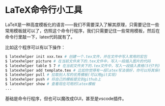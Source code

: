 # LaTeX命令行小工具

LaTeX是一种高度模板化的语言——我们不需要深入了解其原理，只需要记住一些常用模板就可以了，仿照这个命令行程序，我们只需要记住一些常用模板，然后在命令行里敲一下，latex代码就有了。

比如这个程序可以有以下操作：

```bash
$ latexhelper init xxx.tex # 创建一个.tex文件，并在文件中写入常用的宏包
$ latexhelper picture # 在当前文件夹下的.tex文件中，写入一段插入图片的代码
$ latexhelper table 5 7 # 在当前文件夹下的.tex文件中，写入一段插入表格(5行7列)的代码
$ latexhelper add template.tex # 比如你觉得有一段latex写法很好，你可以将其保存下来，下次就可以直接用latexhelper template来生成代码
$ latexhelper pull # 拉取别人写的优秀模板(可以用git实现)
$ latexhelper push # 将自己的模板提交到github上
$ latexhelper show # 查看现在可用的latex模板
...
```

基础是命令行程序，但也可以魔改成GUI，甚至是vscode插件。


